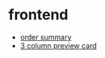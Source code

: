 # frontend

- [order summary](./order-summary-component/index.html)
- [3 column preview card](./3-column-preview-card-component/index.html)
